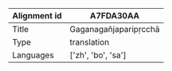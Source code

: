 |Alignment id | A7FDA30AA
| --- | --- 
|Title | Gaganagañjaparipṛcchā 
|Type | translation
|Languages | ['zh', 'bo', 'sa']